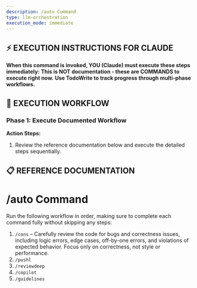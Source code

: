 ```yaml
---
description: /auto Command
type: llm-orchestration
execution_mode: immediate
---
```

## ⚡ EXECUTION INSTRUCTIONS FOR CLAUDE
**When this command is invoked, YOU (Claude) must execute these steps immediately:**
**This is NOT documentation - these are COMMANDS to execute right now.**
**Use TodoWrite to track progress through multi-phase workflows.**

## 🚨 EXECUTION WORKFLOW

### Phase 1: Execute Documented Workflow

**Action Steps:**
1. Review the reference documentation below and execute the detailed steps sequentially.

## 📋 REFERENCE DOCUMENTATION

# /auto Command

Run the following workflow in order, making sure to complete each command fully without skipping any steps:

1. `/cons` – Carefully review the code for bugs and correctness issues, including logic errors, edge cases, off-by-one errors, and violations of expected behavior. Focus only on correctness, not style or performance.
2. `/pushl`
3. `/reviewdeep`
4. `/copilot`
5. `/guidelines`
